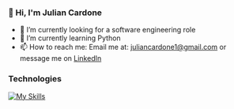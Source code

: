 ### 👋 Hi, I'm Julian Cardone

- 🔭 I’m currently looking for a software engineering role
- 🌱 I’m currently learning Python 
- 📫 How to reach me: Email me at: juliancardone1@gmail.com or message me on [LinkedIn](https://www.linkedin.com/in/juliancardone/)

### Technologies
[![My Skills](https://skills.thijs.gg/icons?i=js,html,css,git,jquery,mongodb,nodejs,postgres,py,rails,react,ruby)](https://skills.thijs.gg)

<!--
**julian-cardone/julian-cardone** is a ✨ _special_ ✨ repository because its `README.md` (this file) appears on your GitHub profile.

Here are some ideas to get you started:

- 🔭 I’m currently working on ...
- 🌱 I’m currently learning ...
- 👯 I’m looking to collaborate on ...
- 🤔 I’m looking for help with ...
- 💬 Ask me about ...
- 📫 How to reach me: ...
- 😄 Pronouns: ...
- ⚡ Fun fact: ...
-->
